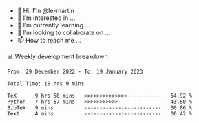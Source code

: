 - 👋 Hi, I’m @le-martin
- 👀 I’m interested in ...
- 🌱 I’m currently learning ...
- 💞️ I’m looking to collaborate on ...
- 📫 How to reach me ...

<!---
Tutorial for using WakaTime stats in GitHub profile: https://github.com/athul/waka-readme
-->

📊 Weekly development breakdown
<!--START_SECTION:waka-->

```text
From: 29 December 2022 - To: 19 January 2023

Total Time: 18 hrs 9 mins

TeX      9 hrs 58 mins   >>>>>>>>>>>>>>-----------   54.92 %
Python   7 hrs 57 mins   >>>>>>>>>>>--------------   43.80 %
BibTeX   9 mins          -------------------------   00.86 %
Text     4 mins          -------------------------   00.42 %
```

<!--END_SECTION:waka-->

<!---
le-martin/le-martin is a ✨ special ✨ repository because its `README.md` (this file) appears on your GitHub profile.
You can click the Preview link to take a look at your changes.
--->
